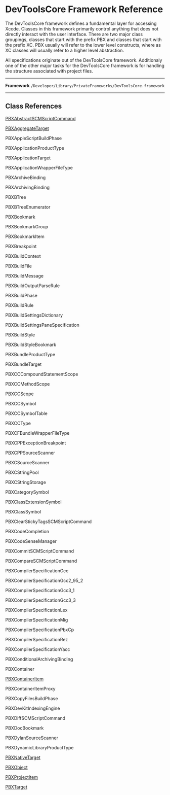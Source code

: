 # DevToolsCore Framework Reference #
The DevToolsCore framework defines a fundamental layer for accessing Xcode. Classes in this framework primarily control anything that does not directly interact with the user interface. There are two major class groupings, classes that start with the prefix PBX and classes that start with the prefix XC. PBX usually will refer to the lower level constructs, where as XC classes will usually refer to a higher level abstraction.

All specifications originate out of the DevToolsCore framework. Additionaly one of the other major tasks for the DevToolsCore framework is for handling the structure associated with project files.


---

**Framework** `/Developer/Library/PrivateFrameworks/DevToolsCore.framework`

---


## Class References ##
[PBXAbstractSCMScriptCommand](PBXAbstractSCMScriptCommand.md)

[PBXAggregateTarget](PBXAggregateTarget.md)

PBXAppleScriptBuildPhase

PBXApplicationProductType

PBXApplicationTarget

PBXApplicationWrapperFileType

PBXArchiveBinding

PBXArchivingBinding

PBXBTree

PBXBTreeEnumerator

PBXBookmark

PBXBookmarkGroup

PBXBookmarkItem

PBXBreakpoint

PBXBuildContext

PBXBuildFile

PBXBuildMessage

PBXBuildOutputParseRule

PBXBuildPhase

PBXBuildRule

PBXBuildSettingsDictionary

PBXBuildSettingsPaneSpecification

PBXBuildStyle

PBXBuildStyleBookmark

PBXBundleProductType

PBXBundleTarget

PBXCCCompoundStatementScope

PBXCCMethodScope

PBXCCScope

PBXCCSymbol

PBXCCSymbolTable

PBXCCType

PBXCFBundleWrapperFileType

PBXCPPExceptionBreakpoint

PBXCPPSourceScanner

PBXCSourceScanner

PBXCStringPool

PBXCStringStorage

PBXCategorySymbol

PBXClassExtensionSymbol

PBXClassSymbol

PBXClearStickyTagsSCMScriptCommand

PBXCodeCompletion

PBXCodeSenseManager

PBXCommitSCMScriptCommand

PBXCompareSCMScriptCommand

PBXCompilerSpecificationGcc

PBXCompilerSpecificationGcc2\_95\_2

PBXCompilerSpecificationGcc3\_1

PBXCompilerSpecificationGcc3\_3

PBXCompilerSpecificationLex

PBXCompilerSpecificationMig

PBXCompilerSpecificationPbxCp

PBXCompilerSpecificationRez

PBXCompilerSpecificationYacc

PBXConditionalArchivingBinding

PBXContainer

[PBXContainerItem](PBXContainerItem.md)

PBXContainerItemProxy

PBXCopyFilesBuildPhase

PBXDevKitIndexingEngine

PBXDiffSCMScriptCommand

PBXDocBookmark

PBXDylanSourceScanner

PBXDynamicLibraryProductType

[PBXNativeTarget](PBXNativeTarget.md)

[PBXObject](PBXObject.md)

[PBXProjectItem](PBXProjectItem.md)

[PBXTarget](PBXTarget.md)